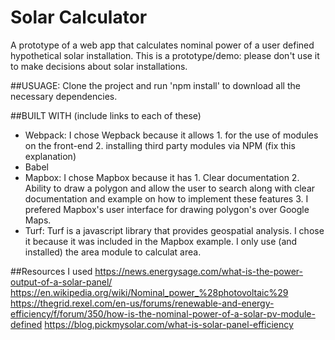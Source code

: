 # Solar Calculator

A prototype of a web app that calculates nominal power of a user defined hypothetical solar installation. This is a prototype/demo: please don't use it to make decisions about solar installations.

##USUAGE:
Clone the project and run 'npm install' to download all the necessary dependencies.

##BUILT WITH
(include links to each of these)

- Webpack: I chose Wepback because it allows 1. for the use of modules on the front-end 2. installing third party modules via NPM (fix this explanation)
- Babel
- Mapbox: I chose Mapbox because it has 1. Clear documentation 2. Ability to draw a polygon and allow the user to search along with clear documentation and example on how to implement these features 3. I prefered Mapbox's user interface for drawing polygon's over Google Maps.
- Turf: Turf is a javascript library that provides geospatial analysis. I chose it because it was included in the Mapbox example. I only use (and installed) the area module to calculat area.

##Resources I used
https://news.energysage.com/what-is-the-power-output-of-a-solar-panel/
https://en.wikipedia.org/wiki/Nominal_power_%28photovoltaic%29
https://thegrid.rexel.com/en-us/forums/renewable-and-energy-efficiency/f/forum/350/how-is-the-nominal-power-of-a-solar-pv-module-defined
https://blog.pickmysolar.com/what-is-solar-panel-efficiency
